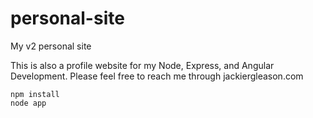 # personal-site
My v2 personal site

This is also a profile website for my Node, Express, and Angular Development. Please feel free to reach me through jackiergleason.com

    npm install 
    node app
